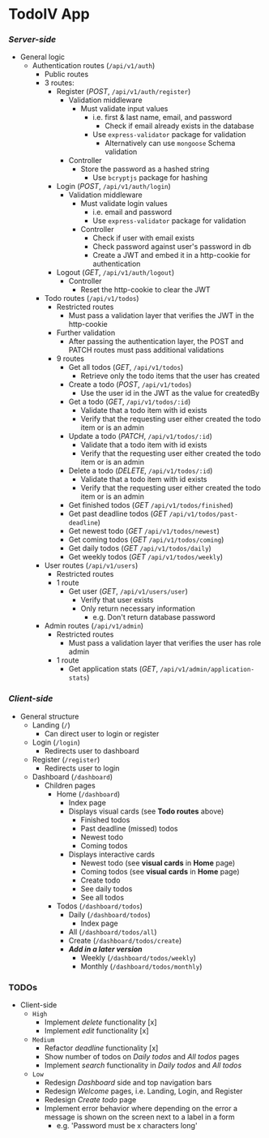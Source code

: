 # **TodoIV App**

### _Server-side_

- General logic
  - Authentication routes (`/api/v1/auth`)
    - Public routes
    - 3 routes:
      - Register (_POST_, `/api/v1/auth/register`)
        - Validation middleware
          - Must validate input values
            - i.e. first & last name, email, and password
              - Check if email already exists in the database
            - Use `express-validator` package for validation
              - Alternatively can use `mongoose` Schema validation
        - Controller
          - Store the password as a hashed string
            - Use `bcryptjs` package for hashing
      - Login (_POST_, `/api/v1/auth/login`)
        - Validation middleware
          - Must validate login values
            - i.e. email and password
            - Use `express-validator` package for validation
          - Controller
            - Check if user with email exists
            - Check password against user's password in db
            - Create a JWT and embed it in a http-cookie for authentication
      - Logout (_GET_, `/api/v1/auth/logout`)
        - Controller
          - Reset the http-cookie to clear the JWT
    - Todo routes (`/api/v1/todos`)
      - Restricted routes
        - Must pass a validation layer that verifies the JWT in the http-cookie
      - Further validation
        - After passing the authentication layer, the POST and PATCH routes must pass additional validations
      - 9 routes
        - Get all todos (_GET_, `/api/v1/todos`)
          - Retrieve only the todo items that the user has created
        - Create a todo (_POST_, `/api/v1/todos`)
          - Use the user id in the JWT as the value for createdBy
        - Get a todo (_GET_, `/api/v1/todos/:id`)
          - Validate that a todo item with id exists
          - Verify that the requesting user either created the todo item or is an admin
        - Update a todo (_PATCH_, `/api/v1/todos/:id`)
          - Validate that a todo item with id exists
          - Verify that the requesting user either created the todo item or is an admin
        - Delete a todo (_DELETE_, `/api/v1/todos/:id`)
          - Validate that a todo item with id exists
          - Verify that the requesting user either created the todo item or is an admin
        - Get finished todos (_GET_ `/api/v1/todos/finished`)
        - Get past deadline todos (_GET_ `/api/v1/todos/past-deadline`)
        - Get newest todo (_GET_ `/api/v1/todos/newest`)
        - Get coming todos (_GET_ `/api/v1/todos/coming`)
        - Get daily todos (_GET_ `/api/v1/todos/daily`)
        - Get weekly todos (_GET_ `/api/v1/todos/weekly`)
    - User routes (`/api/v1/users`)
      - Restricted routes
      - 1 route
        - Get user (_GET_, `/api/v1/users/user`)
          - Verify that user exists
          - Only return necessary information
            - e.g. Don't return database password
    - Admin routes (`/api/v1/admin`)
      - Restricted routes
        - Must pass a validation layer that verifies the user has role admin
      - 1 route
        - Get application stats (_GET_, `/api/v1/admin/application-stats`)

### _Client-side_

- General structure
  - Landing (`/`)
    - Can direct user to login or register
  - Login (`/login`)
    - Redirects user to dashboard
  - Register (`/register`)
    - Redirects user to login
  - Dashboard (`/dashboard`)
    - Children pages
      - Home (`/dashboard`)
        - Index page
        - Displays visual cards (see **Todo routes** above)
          - Finished todos
          - Past deadline (missed) todos
          - Newest todo
          - Coming todos
        - Displays interactive cards
          - Newest todo (see **visual cards** in **Home** page)
          - Coming todos (see **visual cards** in **Home** page)
          - Create todo
          - See daily todos
          - See all todos
      - Todos (`/dashboard/todos`)
        - Daily (`/dashboard/todos`)
          - Index page
        - All (`/dashboard/todos/all`)
        - Create (`/dashboard/todos/create`)
        - _**Add in a later version**_
          - Weekly (`/dashboard/todos/weekly`)
          - Monthly (`/dashboard/todos/monthly`)

### TODOs

- Client-side
  - `High`
    - Implement _delete_ functionality [x]
    - Implement _edit_ functionality [x]
  - `Medium`
    - Refactor _deadline_ functionality [x]
    - Show number of todos on _Daily todos_ and _All todos_ pages
    - Implement _search_ functionality in _Daily todos_ and _All todos_
  - `Low`
    - Redesign _Dashboard_ side and top navigation bars
    - Redesign _Welcome_ pages, i.e. Landing, Login, and Register
    - Redesign _Create todo_ page
    - Implement error behavior where depending on the error a message is shown on the screen next to a label in a form
      - e.g. 'Password must be x characters long'
